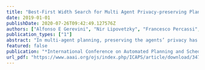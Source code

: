 ```yaml
---
title: "Best-First Width Search for Multi Agent Privacy-preserving Planning"
date: 2019-01-01
publishDate: 2020-07-26T09:42:49.127576Z
authors: ["Alfonso E Gerevini", "Nir Lipovetzky", "Francesco Percassi", "Alessandro Saetti", "Ivan Serina"]
publication_types: ["1"]
abstract: "In multi-agent planning, preserving the agents’ privacy has become an increasingly popular research topic. For preserving the agents’ privacy, agents jointly compute a plan that achieves mutual goals by keeping certain information private to the individual agents. Unfortunately, this can severely restrict the accuracy of the heuristic functions used while searching for solutions. It has been recently shown that, for centralized planning, the performance of goal oriented search can be improved by combining goal oriented search and width-based search. The combination of these techniques has been called best-first width search. In this paper, we investigate the usage of best-first width search in the context of (decentralised) multi-agent privacy-preserving planning, addressing the challenges related to the agents’ privacy and performance. In particular, we show that best-first width search is a very effective approach over several benchmark domains, even when the search is driven by heuristics that roughly estimate the distance from goal states, computed without using the private information of other agents. An experimental study analyses the effectiveness of our techniques and compares them with the state-of-the-art."
featured: false
publication: "*International Conference on Automated Planning and Scheduling (ICAPS)*"
url_pdf: "https://www.aaai.org/ojs/index.php/ICAPS/article/download/3472/3340/"
---
```


